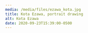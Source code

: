 ```yaml
---
media: /media/files/ezawa_kota.jpg
title: Kota Ezawa, portrait drawing
alt: Kota Ezawa
date: 2020-09-23T15:39:00-0500
---
```

